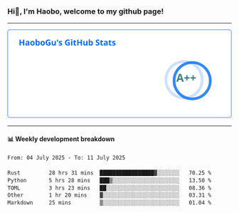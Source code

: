<!--<h2 align="center"> Hi👋, I'm Haobo, welcome to my github page! </h2>-->
### Hi👋, I'm Haobo, welcome to my github page!
-------

<img href="https://github.com/HaoboGu" src="assets/stats.svg" alt="github stats" /> 

-------

#### 📊 **Weekly development breakdown**
<!--START_SECTION:waka-->

```txt
From: 04 July 2025 - To: 11 July 2025

Rust         28 hrs 31 mins  █████████████████▓░░░░░░░   70.25 %
Python       5 hrs 28 mins   ███▒░░░░░░░░░░░░░░░░░░░░░   13.50 %
TOML         3 hrs 23 mins   ██░░░░░░░░░░░░░░░░░░░░░░░   08.36 %
Other        1 hr 20 mins    ▓░░░░░░░░░░░░░░░░░░░░░░░░   03.31 %
Markdown     25 mins         ▒░░░░░░░░░░░░░░░░░░░░░░░░   01.04 %
```

<!--END_SECTION:waka-->
<!--
backup url: https://github-readme-status-dusky-ten.vercel.app/api?username=HaoboGu&count_private=true&show_icons=true&theme=transparent&border_color=2f80ed
-->
<!--
**HaoboGu/HaoboGu** is a ✨ _special_ ✨ repository because its `README.md` (this file) appears on your GitHub profile.

Here are some ideas to get you started:

- 🔭 I’m currently working on AI-assisted programming tools
- 🌱 I’m currently learning ...
- 👯 I’m looking to collaborate on ...
- 🤔 I’m looking for help with ...
- 💬 Ask me about ...
- 📫 How to reach me: ...
- 😄 Pronouns: ...
- ⚡ Fun fact: ...
-->
